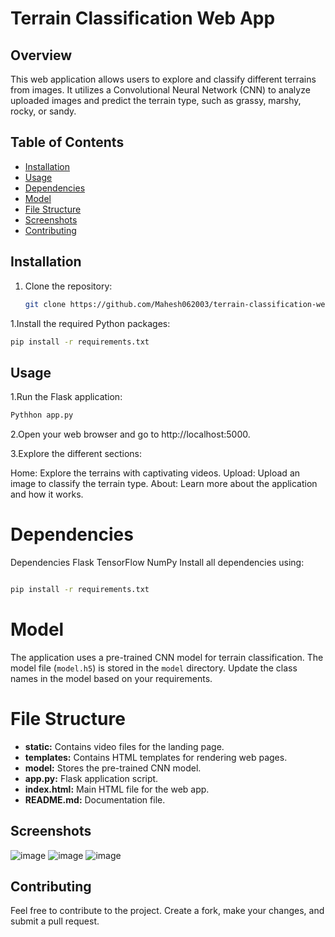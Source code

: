 # Terrain Classification Web App

## Overview

This web application allows users to explore and classify different terrains from images. It utilizes a Convolutional Neural Network (CNN) to analyze uploaded images and predict the terrain type, such as grassy, marshy, rocky, or sandy.

## Table of Contents

- [Installation](#installation)
- [Usage](#usage)
- [Dependencies](#dependencies)
- [Model](#model)
- [File Structure](#file-structure)
- [Screenshots](#screenshots)
- [Contributing](#contributing)

## Installation

1. Clone the repository:

   ```bash
   git clone https://github.com/Mahesh062003/terrain-classification-webapp.git

    ```
1.Install the required Python packages:
```bash
pip install -r requirements.txt
```
## Usage 
1.Run the Flask application:
```bash
Pythhon app.py
```
2.Open your web browser and go to http://localhost:5000.

3.Explore the different sections:

Home: Explore the terrains with captivating videos.
Upload: Upload an image to classify the terrain type.
About: Learn more about the application and how it works.

# Dependencies 

Dependencies
Flask
TensorFlow
NumPy
Install all dependencies using:

```bash

pip install -r requirements.txt
```
# Model
The application uses a pre-trained CNN model for terrain classification. The model file (`model.h5`) is stored in the `model` directory. Update the class names in the model based on your requirements.

# File Structure
- **static:** Contains video files for the landing page.
- **templates:** Contains HTML templates for rendering web pages.
- **model:** Stores the pre-trained CNN model.
- **app.py:** Flask application script.
- **index.html:** Main HTML file for the web app.
- **README.md:** Documentation file.


## Screenshots 
![image](https://github.com/mahesh062003/Terrain_classification/assets/92420298/af137767-7e5a-424f-9db9-87b65d7f85ce)
![image](https://github.com/mahesh062003/Terrain_classification/assets/92420298/5d1524f9-9bcf-4f68-a632-8285d0473977)
![image](https://github.com/mahesh062003/Terrain_classification/assets/92420298/38f680f2-d9d6-404f-8a15-e72d90498739)


## Contributing 
Feel free to contribute to the project. Create a fork, make your changes, and submit a pull request.
